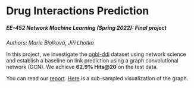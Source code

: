 # Drug Interactions Prediction

##### EE-452 Network Machine Learning (Spring 2022): Final project

*Authors: Marie Biolková, Jiří Lhotka*

In this project, we investigate the [ogbl-ddi](https://ogb.stanford.edu/docs/linkprop/#ogbl-ddi) dataset using network science and establish a baseline on link prediction using a graph convolutional network (GCN). We achieve **62.9% Hits@20** on the test data.

You can read our [report](report.pdf). [Here](https://mariegold.github.io/link-prediction/index.html) is a sub-sampled visualization of the graph. 


